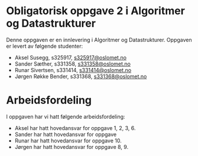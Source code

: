# Obligatorisk oppgave 2 i Algoritmer og Datastrukturer

Denne oppgaven er en innlevering i Algoritmer og Datastrukturer. 
Oppgaven er levert av følgende studenter:
* Aksel Susegg, s325917, s325917@oslomet.no
* Sander Sæther, s331358, s331358@oslomet.no
* Runar Sivertsen, s331414, s331414@oslomet.no
* Jørgen Røkke Bender, s331368, s331368@oslomet.no

# Arbeidsfordeling

I oppgaven har vi hatt følgende arbeidsfordeling:
* Aksel har hatt hovedansvar for oppgave 1, 2, 3, 6. 
* Sander har hatt hovedansvar for oppgave 
* Runar har hatt hovedansvar for oppgave 10.
* Jørgen har hatt hovedansvar for oppgave 8, 9.
